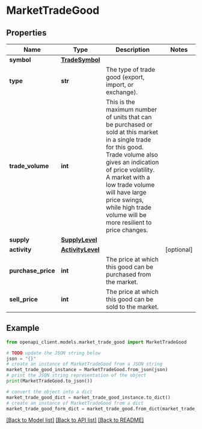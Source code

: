 # MarketTradeGood


## Properties

Name | Type | Description | Notes
------------ | ------------- | ------------- | -------------
**symbol** | [**TradeSymbol**](TradeSymbol.md) |  | 
**type** | **str** | The type of trade good (export, import, or exchange). | 
**trade_volume** | **int** | This is the maximum number of units that can be purchased or sold at this market in a single trade for this good. Trade volume also gives an indication of price volatility. A market with a low trade volume will have large price swings, while high trade volume will be more resilient to price changes. | 
**supply** | [**SupplyLevel**](SupplyLevel.md) |  | 
**activity** | [**ActivityLevel**](ActivityLevel.md) |  | [optional] 
**purchase_price** | **int** | The price at which this good can be purchased from the market. | 
**sell_price** | **int** | The price at which this good can be sold to the market. | 

## Example

```python
from openapi_client.models.market_trade_good import MarketTradeGood

# TODO update the JSON string below
json = "{}"
# create an instance of MarketTradeGood from a JSON string
market_trade_good_instance = MarketTradeGood.from_json(json)
# print the JSON string representation of the object
print(MarketTradeGood.to_json())

# convert the object into a dict
market_trade_good_dict = market_trade_good_instance.to_dict()
# create an instance of MarketTradeGood from a dict
market_trade_good_form_dict = market_trade_good.from_dict(market_trade_good_dict)
```
[[Back to Model list]](../README.md#documentation-for-models) [[Back to API list]](../README.md#documentation-for-api-endpoints) [[Back to README]](../README.md)


